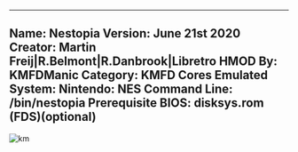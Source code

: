 -----------------------
Name: Nestopia
Version: June 21st 2020
Creator: Martin Freij|R.Belmont|R.Danbrook|Libretro
HMOD By: KMFDManic
Category: KMFD Cores
Emulated System: Nintendo: NES
Command Line: /bin/nestopia
Prerequisite BIOS: disksys.rom (FDS)(optional)
-----------------------
![km](https://i.imgur.com/Tg3eTd2.png)
